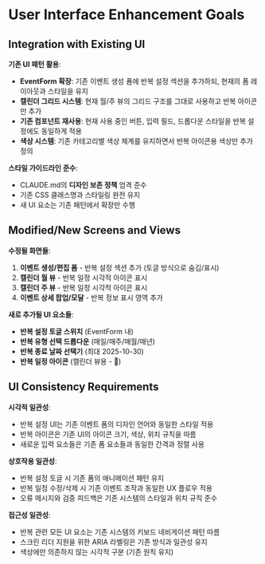 # User Interface Enhancement Goals

## Integration with Existing UI

**기존 UI 패턴 활용**:
- **EventForm 확장**: 기존 이벤트 생성 폼에 반복 설정 섹션을 추가하되, 현재의 폼 레이아웃과 스타일을 유지
- **캘린더 그리드 시스템**: 현재 월/주 뷰의 그리드 구조를 그대로 사용하고 반복 아이콘만 추가
- **기존 컴포넌트 재사용**: 현재 사용 중인 버튼, 입력 필드, 드롭다운 스타일을 반복 설정에도 동일하게 적용
- **색상 시스템**: 기존 카테고리별 색상 체계를 유지하면서 반복 아이콘용 색상만 추가 정의

**스타일 가이드라인 준수**:
- CLAUDE.md의 **디자인 보존 정책** 엄격 준수
- 기존 CSS 클래스명과 스타일링 완전 유지
- 새 UI 요소는 기존 패턴에서 확장만 수행

## Modified/New Screens and Views

**수정될 화면들**:
1. **이벤트 생성/편집 폼** - 반복 설정 섹션 추가 (토글 방식으로 숨김/표시)
2. **캘린더 월 뷰** - 반복 일정 시각적 아이콘 표시  
3. **캘린더 주 뷰** - 반복 일정 시각적 아이콘 표시
4. **이벤트 상세 팝업/모달** - 반복 정보 표시 영역 추가

**새로 추가될 UI 요소들**:
- **반복 설정 토글 스위치** (EventForm 내)
- **반복 유형 선택 드롭다운** (매일/매주/매월/매년)
- **반복 종료 날짜 선택기** (최대 2025-10-30)
- **반복 일정 아이콘** (캘린더 뷰용 - 🔄)

## UI Consistency Requirements

**시각적 일관성**:
- 반복 설정 UI는 기존 이벤트 폼의 디자인 언어와 동일한 스타일 적용
- 반복 아이콘은 기존 UI의 아이콘 크기, 색상, 위치 규칙을 따름
- 새로운 입력 요소들은 기존 폼 요소들과 동일한 간격과 정렬 사용

**상호작용 일관성**:
- 반복 설정 토글 시 기존 폼의 애니메이션 패턴 유지
- 반복 일정 수정/삭제 시 기존 이벤트 조작과 동일한 UX 플로우 적용
- 오류 메시지와 검증 피드백은 기존 시스템의 스타일과 위치 규칙 준수

**접근성 일관성**:
- 반복 관련 모든 UI 요소는 기존 시스템의 키보드 네비게이션 패턴 따름
- 스크린 리더 지원을 위한 ARIA 라벨링은 기존 방식과 일관성 유지
- 색상에만 의존하지 않는 시각적 구분 (기존 원칙 유지)
